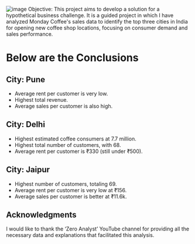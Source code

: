 ![image](https://github.com/user-attachments/assets/c4452402-216a-467a-8887-2dc046699e70)
Objective:
This project aims to develop a solution for a hypothetical business challenge. It is a guided project in which I have analyzed Monday Coffee's sales data to identify the top three cities in India for opening new coffee shop locations, focusing on consumer demand and sales performance.
# Below are the Conclusions

## City: Pune
- Average rent per customer is very low.
- Highest total revenue.
- Average sales per customer is also high.

## City: Delhi
- Highest estimated coffee consumers at 7.7 million.
- Highest total number of customers, with 68.
- Average rent per customer is ₹330 (still under ₹500).

## City: Jaipur
- Highest number of customers, totaling 69.
- Average rent per customer is very low at ₹156.
- Average sales per customer is better at ₹11.6k.

## Acknowledgments
I would like to thank the ‘Zero Analyst’ YouTube channel for providing all the necessary data and explanations that facilitated this analysis.
